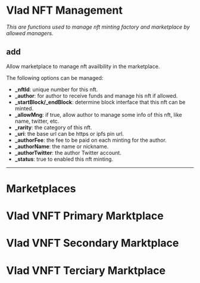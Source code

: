 # Vlad NFT Management

*This are functions used to manage nft minting factory and marketplace by allowed managers.*

## add 
Allow  marketplace to manage nft availbility in the marketplace.

The following options can be managed:

- **_nftId**: unique number for this nft.
- **_author**: for author to receive funds and manage his nft if allowed.
- **_startBlock/_endBlock**: determine block interface that this nft can be minted.
- **_allowMng**: if true, allow author to manage some info of this nft, like name, twitter, etc.
- **_rarity**: the category of this nft. 
- **_uri**: the base url can be https or ipfs pin url.
- **_authorFee**: the fee to be paid on each minting for the author.
- **_authorName**: the name or nickname.
- **_authorTwitter**: the author Twitter account.
- **_status**: true to enabled this nft minting.

---

# Marketplaces
# Vlad VNFT Primary Marktplace
# Vlad VNFT Secondary Marktplace
# Vlad VNFT Terciary Marktplace
